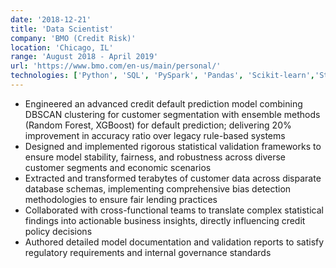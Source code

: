 ```yaml
---
date: '2018-12-21'
title: 'Data Scientist'
company: 'BMO (Credit Risk)'
location: 'Chicago, IL'
range: 'August 2018 - April 2019'
url: 'https://www.bmo.com/en-us/main/personal/'
technologies: ['Python', 'SQL', 'PySpark', 'Pandas', 'Scikit-learn','Statistical modeling', 'Data visualization', 'Feature engineering', 'Supervised learning', 'Unsupervised learning', 'Model validation']
---
```


- Engineered an advanced credit default prediction model combining DBSCAN clustering for customer segmentation with ensemble methods (Random Forest, XGBoost) for default prediction; delivering 20% improvement in accuracy ratio over legacy rule-based systems
- Designed and implemented rigorous statistical validation frameworks to ensure model stability, fairness, and robustness across diverse customer segments and economic scenarios
- Extracted and transformed terabytes of customer data across disparate database schemas, implementing comprehensive bias detection methodologies to ensure fair lending practices
- Collaborated with cross-functional teams to translate complex statistical findings into actionable business insights, directly influencing credit policy decisions
- Authored detailed model documentation and validation reports to satisfy regulatory requirements and internal governance standards
